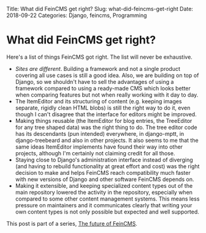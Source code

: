 Title: What did FeinCMS get right?
Slug: what-did-feincms-get-right
Date: 2018-09-22
Categories: Django, feincms, Programming

# What did FeinCMS get right?

Here's a list of things FeinCMS got right. The list will never be exhaustive.

- _Sites are different_. Building a framework and not a single product covering all use cases is still a good idea. Also, we are building on top of Django, so we shouldn't have to sell the advantages of using a framework compared to using a ready-made CMS which looks better when comparing features but not when really working with it day to day.
- The ItemEditor and its structuring of content (e.g. keeping images separate, rigidly clean HTML blobs) is still the right way to do it, even though I can't disagree that the interface for editors might be improved.
- Making things reusable (the ItemEditor for blog entries, the TreeEditor for any tree shaped data) was the right thing to do. The tree editor code has its descendants (pun intended) everywhere, in django-mptt, in django-treebeard and also in other projects. It also seems to me that the same ideas ItemEditor implements have found their way into other projects, although I'm certainly not claiming credit for all those.
- Staying close to Django's administration interface instead of diverging (and having to rebuild functionality at great effort and cost) was the right decision to make and helps FeinCMS reach compatibility much faster with new versions of Django and other software FeinCMS depends on.
- Making it extensible, and keeping specialized content types out of the main repository lowered the activity in the repository, especially when compared to some other content management systems. This means less pressure on maintainers and it communicates clearly that writing your own content types is not only possible but expected and well supported.

This post is part of a series, [The future of FeinCMS](https://406.ch/writing/the-future-of-feincms/).
